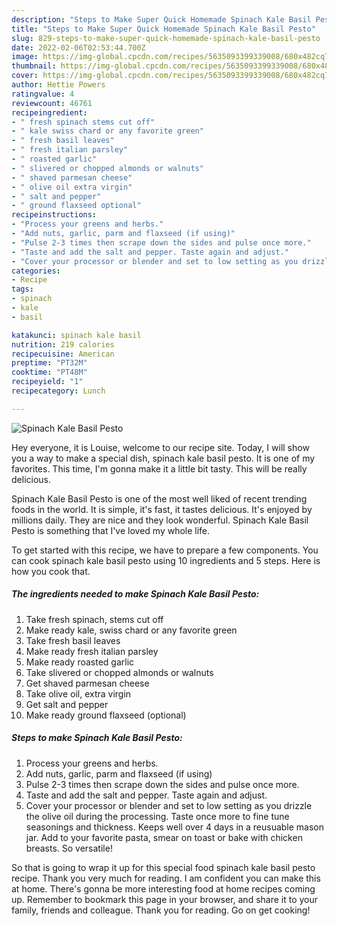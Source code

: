 ```yaml
---
description: "Steps to Make Super Quick Homemade Spinach Kale Basil Pesto"
title: "Steps to Make Super Quick Homemade Spinach Kale Basil Pesto"
slug: 829-steps-to-make-super-quick-homemade-spinach-kale-basil-pesto
date: 2022-02-06T02:53:44.700Z
image: https://img-global.cpcdn.com/recipes/5635093399339008/680x482cq70/spinach-kale-basil-pesto-recipe-main-photo.jpg
thumbnail: https://img-global.cpcdn.com/recipes/5635093399339008/680x482cq70/spinach-kale-basil-pesto-recipe-main-photo.jpg
cover: https://img-global.cpcdn.com/recipes/5635093399339008/680x482cq70/spinach-kale-basil-pesto-recipe-main-photo.jpg
author: Hettie Powers
ratingvalue: 4
reviewcount: 46761
recipeingredient:
- " fresh spinach stems cut off"
- " kale swiss chard or any favorite green"
- " fresh basil leaves"
- " fresh italian parsley"
- " roasted garlic"
- " slivered or chopped almonds or walnuts"
- " shaved parmesan cheese"
- " olive oil extra virgin"
- " salt and pepper"
- " ground flaxseed optional"
recipeinstructions:
- "Process your greens and herbs."
- "Add nuts, garlic, parm and flaxseed (if using)"
- "Pulse 2-3 times then scrape down the sides and pulse once more."
- "Taste and add the salt and pepper. Taste again and adjust."
- "Cover your processor or blender and set to low setting as you drizzle the olive oil during the processing. Taste once more to fine tune seasonings and thickness. Keeps well over 4 days in a reusuable mason jar. Add to your favorite pasta, smear on toast or bake with chicken breasts. So versatile!"
categories:
- Recipe
tags:
- spinach
- kale
- basil

katakunci: spinach kale basil 
nutrition: 219 calories
recipecuisine: American
preptime: "PT32M"
cooktime: "PT48M"
recipeyield: "1"
recipecategory: Lunch

---
```



![Spinach Kale Basil Pesto](https://img-global.cpcdn.com/recipes/5635093399339008/680x482cq70/spinach-kale-basil-pesto-recipe-main-photo.jpg)

Hey everyone, it is Louise, welcome to our recipe site. Today, I will show you a way to make a special dish, spinach kale basil pesto. It is one of my favorites. This time, I'm gonna make it a little bit tasty. This will be really delicious.

Spinach Kale Basil Pesto is one of the most well liked of recent trending foods in the world. It is simple, it's fast, it tastes delicious. It's enjoyed by millions daily. They are nice and they look wonderful. Spinach Kale Basil Pesto is something that I've loved my whole life.




To get started with this recipe, we have to prepare a few components. You can cook spinach kale basil pesto using 10 ingredients and 5 steps. Here is how you cook that.

<!--inarticleads1-->

##### The ingredients needed to make Spinach Kale Basil Pesto:

1. Take  fresh spinach, stems cut off
1. Make ready  kale, swiss chard or any favorite green
1. Take  fresh basil leaves
1. Make ready  fresh italian parsley
1. Make ready  roasted garlic
1. Take  slivered or chopped almonds or walnuts
1. Get  shaved parmesan cheese
1. Take  olive oil, extra virgin
1. Get  salt and pepper
1. Make ready  ground flaxseed (optional)




<!--inarticleads2-->

##### Steps to make Spinach Kale Basil Pesto:

1. Process your greens and herbs.
1. Add nuts, garlic, parm and flaxseed (if using)
1. Pulse 2-3 times then scrape down the sides and pulse once more.
1. Taste and add the salt and pepper. Taste again and adjust.
1. Cover your processor or blender and set to low setting as you drizzle the olive oil during the processing. Taste once more to fine tune seasonings and thickness. Keeps well over 4 days in a reusuable mason jar. Add to your favorite pasta, smear on toast or bake with chicken breasts. So versatile!




So that is going to wrap it up for this special food spinach kale basil pesto recipe. Thank you very much for reading. I am confident you can make this at home. There's gonna be more interesting food at home recipes coming up. Remember to bookmark this page in your browser, and share it to your family, friends and colleague. Thank you for reading. Go on get cooking!
